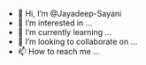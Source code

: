 - 👋 Hi, I’m @Jayadeep-Sayani
- 👀 I’m interested in ...
- 🌱 I’m currently learning ...
- 💞️ I’m looking to collaborate on ...
- 📫 How to reach me ...

<!---
Jayadeep-Sayani/Jayadeep-Sayani is a ✨ special ✨ repository because its `README.md` (this file) appears on your GitHub profile.
You can click the Preview link to take a look at your changes.
--->
